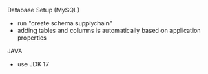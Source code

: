 Database Setup (MySQL)
- run "create schema supplychain"
- adding tables and columns is automatically based on application properties

JAVA
- use JDK 17
